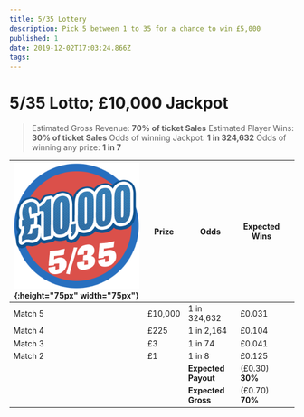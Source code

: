 ```yaml
---
title: 5/35 Lottery
description: Pick 5 between 1 to 35 for a chance to win £5,000
published: 1
date: 2019-12-02T17:03:24.866Z
tags: 
---
```


# 5/35 Lotto;  £10,000 Jackpot
>Estimated Gross Revenue: **70% of ticket Sales** 
Estimated Player Wins: **30% of ticket Sales** 
Odds of winning Jackpot: **1 in 324,632** 
Odds of winning any prize: **1 in 7** 


| ![lotto-535.png](/lotto-535.png "5/30 Lottery"){:height="75px" width="75px"}      | Prize   | Odds                             | Expected Wins         |                       |
|---------------|---------|----------------------------------|-----------------------|-----------------------|
| Match 5       | £10,000 | 1 in 324,632                  | £0.031                |                       |
| Match 4       | £225  | 1 in 2,164                      | £0.104                |                       |
| Match 3       | £3     | 1 in 74                         | £0.041                 |                       |
| Match 2       | £1      | 1 in 8                          | £0.125                |                       |                |
| |       |**Expected Payout**  | (£0.30) **30%**  |  |
| |       |**Expected Gross**  | (£0.70) **70%**   |  |